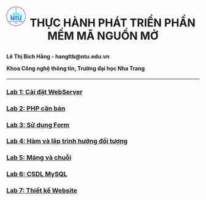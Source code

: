 <img style="float: left" src="NTU_logo.png" width="50" height="50"><h1 align="center"> THỰC HÀNH PHÁT TRIỂN PHẦN MỀM MÃ NGUỒN MỞ
</h1>

<h4>
Lê Thị Bích Hằng - hangltb@ntu.edu.vn

Khoa Công nghệ thông tin, Trường đại học Nha Trang
</h4>

------------------

### [Lab 1: Cài đặt WebServer](https://github.com/ltbhang/PHP/tree/main/Lab1_WebServerInstallation)
### [Lab 2: PHP căn bản](https://github.com/ltbhang/PHP/tree/main/Lab2_BasicPHP)
### [Lab 3: Sử dụng Form]()
### [Lab 4: Hàm và lập trình hướng đối tượng]()
### [Lab 5: Mảng và chuỗi ]()
### [Lab 6: CSDL MySQL]()
### [Lab 7: Thiết kế Website]()
